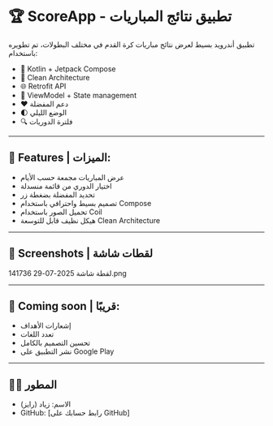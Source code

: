 # 🏆 ScoreApp - تطبيق نتائج المباريات

تطبيق أندرويد بسيط لعرض نتائج مباريات كرة القدم في مختلف البطولات، تم تطويره باستخدام:
- 🧱 Kotlin + Jetpack Compose
- 🌱 Clean Architecture
- 🌐 Retrofit API
- 🧪 ViewModel + State management
- ❤️ دعم المفضلة
- 🌓 الوضع الليلي
- 🔍 فلترة الدوريات

---

## 🚀 Features | الميزات:

- عرض المباريات مجمعة حسب الأيام
- اختيار الدوري من قائمة منسدلة
- تحديد المفضلة بضغطة زر
- تصميم بسيط واحترافي باستخدام Compose
- تحميل الصور باستخدام Coil
- هيكل نظيف قابل للتوسعة Clean Architecture

---

## 📸 Screenshots | لقطات شاشة
لقطة شاشة 2025-07-29 141736.png

---

## 🔧 Coming soon | قريبًا:

- إشعارات الأهداف
- تعدد اللغات
- تحسين التصميم بالكامل
- نشر التطبيق على Google Play

---

## 👨‍💻 المطور

- الاسم: زياد (رايز)
- GitHub: [رابط حسابك على GitHub]



